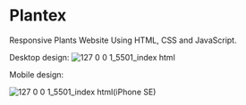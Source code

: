 # Plantex
Responsive Plants Website Using HTML, CSS and JavaScript.

Desktop design:
![127 0 0 1_5501_index html](https://user-images.githubusercontent.com/95019708/171370938-8645538f-b768-43ff-a1cf-44ccb7132624.png)

Mobile design:

![127 0 0 1_5501_index html(iPhone SE)](https://user-images.githubusercontent.com/95019708/171371063-815477e0-fca3-42b7-837e-f0bb18ea746a.png)
